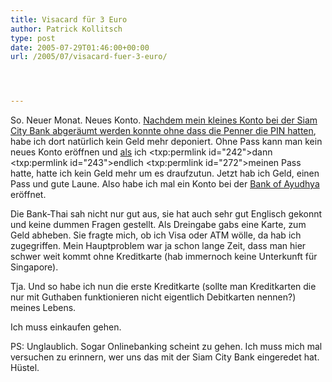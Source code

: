 ```yaml
---
title: Visacard für 3 Euro
author: Patrick Kollitsch
type: post
date: 2005-07-29T01:46:00+00:00
url: /2005/07/visacard-fuer-3-euro/




---
```

So. Neuer Monat. Neues Konto. <a href="237">Nachdem mein kleines Konto bei der Siam City Bank abgeräumt werden konnte ohne dass die Penner die PIN hatten</a>, habe ich dort natürlich kein Geld mehr deponiert. Ohne Pass kann man kein neues Konto eröffnen und <a href="241">als</a> ich <txp:permlink id="242">dann</a> <txp:permlink id="243">endlich</a> <txp:permlink id="272">meinen Pass hatte</a>, hatte ich kein Geld mehr um es draufzutun. Jetzt hab ich Geld, einen Pass und gute Laune. Also habe ich mal ein Konto bei der [Bank of Ayudhya][1] eröffnet. 

Die Bank-Thai sah nicht nur gut aus, sie hat auch sehr gut Englisch gekonnt und keine dummen Fragen gestellt. Als Dreingabe gabs eine Karte, zum Geld abheben. Sie fragte mich, ob ich Visa oder ATM wölle, da hab ich zugegriffen. Mein Hauptproblem war ja schon lange Zeit, dass man hier schwer weit kommt ohne Kreditkarte (hab immernoch keine Unterkunft für Singapore). 

Tja. Und so habe ich nun die erste Kreditkarte (sollte man Kreditkarten die nur mit Guthaben funktionieren nicht eigentlich Debitkarten nennen?) meines Lebens.

Ich muss einkaufen gehen.

PS: Unglaublich. Sogar Onlinebanking scheint zu gehen. Ich muss mich mal versuchen zu erinnern, wer uns das mit der Siam City Bank eingeredet hat. Hüstel.

 [1]: http://www.krungsri.com/eng/